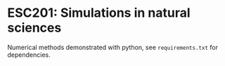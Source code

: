# ESC201: Simulations in natural sciences

Numerical methods demonstrated with python, see `requirements.txt` for dependencies.
